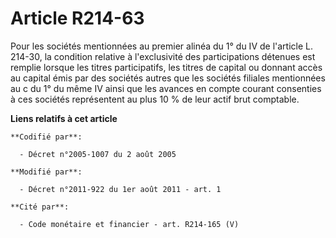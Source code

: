 # Article R214-63

Pour les sociétés mentionnées au premier alinéa du 1° du IV de l'article L. 214-30, la condition relative à l'exclusivité des
participations détenues est remplie lorsque les titres participatifs, les titres de capital ou donnant accès au capital émis
par des sociétés autres que les sociétés filiales mentionnées au c du 1° du même IV ainsi que les avances en compte courant
consenties à ces sociétés représentent au plus 10 % de leur actif brut comptable.

**Liens relatifs à cet article**

	**Codifié par**:

	  - Décret n°2005-1007 du 2 août 2005

	**Modifié par**:

	  - Décret n°2011-922 du 1er août 2011 - art. 1

	**Cité par**:

	  - Code monétaire et financier - art. R214-165 (V)
